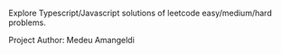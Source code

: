Explore Typescript/Javascript solutions of leetcode easy/medium/hard problems.

Project Author: Medeu Amangeldi